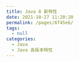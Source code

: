 ```yaml
---
title: Java 8 新特性
date: 2021-10-27 11:20:20
permalink: /pages/6f45e6/
tags: 
  - null
categories: 
  - Java
  - Java 各版本特性
---
```

